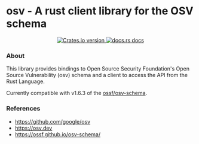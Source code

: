 # osv - A rust client library for the OSV schema

<div align="center">
  <a href="https://crates.io/crates/osv">
    <img src="https://img.shields.io/crates/v/osv.svg?style=flat-square"
    alt="Crates.io version" />
  </a>
  <a href="https://docs.rs/osv">
    <img src="https://img.shields.io/badge/docs-latest-blue.svg?style=flat-square"
      alt="docs.rs docs" />
  </a>
</div>


### About 

This library provides bindings to Open Source Security Foundation's
Open Source Vulnerability (osv) schema and a client to access
the API from the Rust Language.

Currently compatible with v1.6.3 of the [ossf/osv-schema](https://github.com/ossf/osv-schema).

### References

- https://github.com/google/osv
- https://osv.dev
- https://ossf.github.io/osv-schema/
